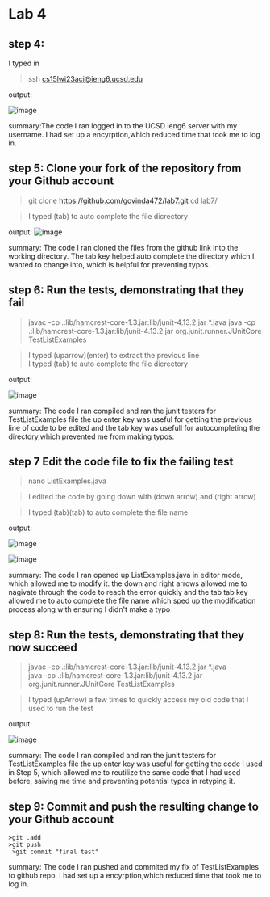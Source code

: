 # Lab 4
## step 4:
I typed in
> ssh cs15lwi23aci@ieng6.ucsd.edu

output:

![image](https://user-images.githubusercontent.com/75463270/221771032-e8985e29-8502-4775-89d5-2fdaf8e94525.png)

summary:The code I ran logged in to the UCSD ieng6 server with my username.
I had set up a encyrption,which reduced time that took me to log in.

## step 5: Clone your fork of the repository from your Github account
> git clone https://github.com/govinda472/lab7.git
> cd lab7/

> I typed (tab) to auto complete the file dicrectory
  
output:
![image](https://user-images.githubusercontent.com/75463270/221772725-81fbf042-c5c9-4226-b11a-cafc41b42784.png)

summary: The code I ran cloned the files from the github link into the working directory. 
The tab key helped auto complete the directory which I wanted to change into, which is helpful for preventing typos.
  
 ## step 6: Run the tests, demonstrating that they fail
  
 > javac -cp .:lib/hamcrest-core-1.3.jar:lib/junit-4.13.2.jar *.java
 > java -cp .:lib/hamcrest-core-1.3.jar:lib/junit-4.13.2.jar org.junit.runner.JUnitCore TestListExamples
  
>I typed (uparrow)(enter) to extract the previous line  
>I typed (tab) to auto complete the file dicrectory

 output:
 
  ![image](https://user-images.githubusercontent.com/75463270/221780401-48347e1c-e04e-4396-8807-012eb3fe1ef8.png)

  summary: The code I ran compiled and ran the junit testers for TestListExamples file
   the up enter key was useful for getting the previous line of code to be edited and the tab key was usefull for 
   autocompleting the  directory,which prevented me from making typos.
  
  ## step 7 Edit the code file to fix the failing test
  
  >nano ListExamples.java
  
  >I edited the code by going down with (down arrow) and (right arrow)
  
  >I typed (tab)(tab) to auto complete the file name
  
  output:
  
  ![image](https://user-images.githubusercontent.com/75463270/221777753-ecaa4579-3fca-489a-92e1-1d701a708dee.png)
  
  ![image](https://user-images.githubusercontent.com/75463270/221777537-48a51419-3068-440d-a6d7-e45ee98ce9f7.png)
  
  summary: The code I ran opened up ListExamples.java in editor mode, which allowed me to modify it.
   the down and right arrows allowed me to nagivate through the code to reach the error quickly and the tab tab key allowed me to 
   auto complete the file name which sped up the modification process along with ensuring I didn't make a typo
  
  ## step 8: Run the tests, demonstrating that they now succeed
  
 >javac -cp .:lib/hamcrest-core-1.3.jar:lib/junit-4.13.2.jar *.java                       
 >java -cp .:lib/hamcrest-core-1.3.jar:lib/junit-4.13.2.jar org.junit.runner.JUnitCore TestListExamples
  
  > I typed (upArrow) a few times to quickly access my old code that I used to run the test
  
  output:
  
  ![image](https://user-images.githubusercontent.com/75463270/221779254-69d582d5-f246-46ad-b578-b32529c069aa.png)
  
  summary: The code I ran compiled and ran the junit testers for TestListExamples file
   the up enter key was useful for getting the code I used in Step 5, which allowed me to reutilize the same code that
   I had used before, saiving me time and preventing potential typos in retyping it.
  
  ## step 9: Commit and push the resulting change to your Github account

    >git .add
    >git push
     >git commit "final test"

 summary: The code I ran pushed and commited my fix of TestListExamples to github repo.
 I had set up a encyrption,which reduced time that took me to log in.
